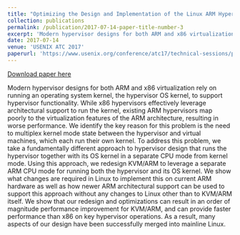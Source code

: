 ```yaml
---
title: "Optimizing the Design and Implementation of the Linux ARM Hypervisor"
collection: publications
permalink: /publication/2017-07-14-paper-title-number-3
excerpt: 'Modern hypervisor designs for both ARM and x86 virtualization rely on running an operating system kernel, the hypervisor OS kernel, to support hypervisor functionality. While x86 hypervisors effectively leverage architectural support to run the kernel, existing ARM hypervisors map poorly to the virtualization features of the ARM architecture, resulting in worse performance. We identify the key reason for this problem is the need to multiplex kernel mode state between the hypervisor and virtual machines, which each run their own kernel. To address this problem, we take a fundamentally different approach to hypervisor design that runs the hypervisor together with its OS kernel in a separate CPU mode from kernel mode. Using this approach, we redesign KVM/ARM to leverage a separate ARM CPU mode for running both the hypervisor and its OS kernel. We show what changes are required in Linux to implement this on current ARM hardware as well as how newer ARM architectural support can be used to support this approach without any changes to Linux other than to KVM/ARM itself. We show that our redesign and optimizations can result in an order of magnitude performance improvement for KVM/ARM, and can provide faster performance than x86 on key hypervisor operations. As a result, many aspects of our design have been successfully merged into mainline Linux.'
date: 2017-07-14
venue: 'USENIX ATC 2017'
paperurl: 'https://www.usenix.org/conference/atc17/technical-sessions/presentation/dall'
---
```


<a href='https://www.usenix.org/conference/atc17/technical-sessions/presentation/dall'>Download paper here</a>

Modern hypervisor designs for both ARM and x86 virtualization rely on running an operating system kernel, the hypervisor OS kernel, to support hypervisor functionality. While x86 hypervisors effectively leverage architectural support to run the kernel, existing ARM hypervisors map poorly to the virtualization features of the ARM architecture, resulting in worse performance. We identify the key reason for this problem is the need to multiplex kernel mode state between the hypervisor and virtual machines, which each run their own kernel. To address this problem, we take a fundamentally different approach to hypervisor design that runs the hypervisor together with its OS kernel in a separate CPU mode from kernel mode. Using this approach, we redesign KVM/ARM to leverage a separate ARM CPU mode for running both the hypervisor and its OS kernel. We show what changes are required in Linux to implement this on current ARM hardware as well as how newer ARM architectural support can be used to support this approach without any changes to Linux other than to KVM/ARM itself. We show that our redesign and optimizations can result in an order of magnitude performance improvement for KVM/ARM, and can provide faster performance than x86 on key hypervisor operations. As a result, many aspects of our design have been successfully merged into mainline Linux.
